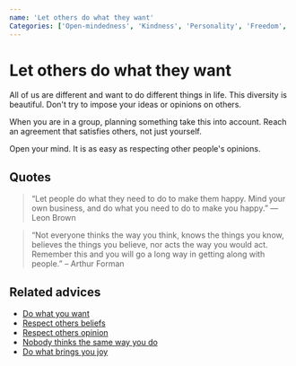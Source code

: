 ```yaml
---
name: 'Let others do what they want'
Categories: ['Open-mindedness', 'Kindness', 'Personality', 'Freedom', 'Respect', 'Community', 'Relationships']
---
```

# Let others do what they want

All of us are different and want to do different things in life. This diversity is beautiful. Don't try to impose your ideas or opinions on others. 

When you are in a group, planning something take this into account. Reach an agreement that satisfies others, not just yourself.

Open your mind. It is as easy as respecting other people's opinions.

## Quotes

> “Let people do what they need to do to make them happy. Mind your own business, and do what you need to do to make you happy.” ― Leon Brown

> “Not everyone thinks the way you think, knows the things you know, believes the things you believe, nor acts the way you would act. Remember this and you will go a long way in getting along with people.” – Arthur Forman

## Related advices

- [Do what you want](../Do%20what%20you%20want/index.md)
- [Respect others beliefs](../Respect%20others%20beliefs/index.md)
- [Respect others opinion](../Respect%20others%20opinion/index.md)
- [Nobody thinks the same way you do](../Nobody%20thinks%20the%20same%20way%20you%20do/index.md)
- [Do what brings you joy](../Do%20what%20brings%20you%20joy/index.md)